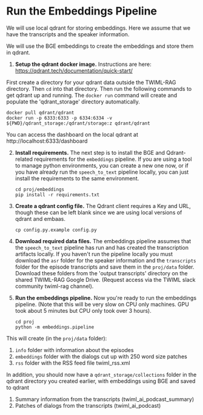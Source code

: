 # Run the Embeddings Pipeline

We will use local qdrant for storing embeddings. Here we assume that we have the transcripts and the speaker information. 

We will use the BGE embeddings to create the embeddings and store them in qdrant.

1. **Setup the qdrant docker image.** Instructions are here: https://qdrant.tech/documentation/quick-start/

First create a directory for your qdrant data outside the TWIML-RAG directory. Then `cd` into that directory. Then run the following commands to get qdrant up and running. The `docker run` command will create and populate the 'qdrant_storage' directory automatically.
   ```
   docker pull qdrant/qdrant
   docker run -p 6333:6333 -p 6334:6334 -v ${PWD}/qdrant_storage:/qdrant/storage:z qdrant/qdrant

   ```
You can access the dashboard on the local qdrant at http://localhost:6333/dashboard

2. **Install requirements.** The next step is to install the BGE and Qdrant-related requirements for the `embeddings` pipeline. If you are using a tool to manage python environments, you can create a new one now, or if you have already run the `speech_to_text` pipeline locally, you can just install the requirements to the same environment.
   ```
   cd proj/embeddings
   pip install -r requirements.txt
   ```

3. **Create a qdrant config file.** The Qdrant client requires a Key and URL, though these can be left blank since we are using local versions of qdrant and embaas.
   ```
   cp config.py.example config.py
   ```

4. **Download required data files.** The embeddings pipeline assumes that the `speech_to_text` pipeline has run and has created the transcription artifacts locally. If you haven't run the pipeline locally you must download the `asr` folder for the speaker information and the `transcripts` folder for the episode transcripts and save them in the `proj/data` folder. Download these folders from the 'output transcripts' directory on the shared TWIML-RAG Google Drive. (Request access via the TWIML slack community twiml-rag channel). 

5. **Run the embeddings pipeline.**  Now you're ready to run the embeddings pipeline. (Note that this will be very slow on CPU only machines. GPU took about 5 minutes but CPU only took over 3 hours).

   ```
   cd proj
   python -m embeddings.pipeline
   ```

This will create (in the `proj/data` folder):
1. `info` folder with information about the episodes
2. `embeddings` folder with the dialogs cut up with 250 word size patches
3. `rss` folder with the RSS feed file twiml_rss.xml

In addition, you should now have a `qdrant_storage/collections` folder in the qdrant directory you created earlier, with embeddings using BGE and saved to qdrant
   1. Summary information from the transcripts (twiml_ai_podcast_summary)
   2. Patches of dialogs from the transcripts (twiml_ai_podcast)
